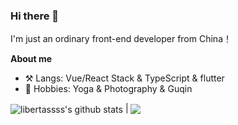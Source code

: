 ### Hi there 👋

I'm just an ordinary front-end developer from China！

**About me**
- ⚒️ Langs: Vue/React Stack & TypeScript & flutter
- 🎨 Hobbies: Yoga & Photography & Guqin


<div>
<img align="center" src="https://github-readme-stats.vercel.app/api?username=libertassss&show_icons=true&include_all_commits=true&theme=buefy&hide_border=true" alt="libertassss's github stats" /> | 
<img align="center" src="https://github-readme-stats.vercel.app/api/top-langs/?username=libertassss&layout=compact&theme=buefy&hide_border=true" />
</div>

